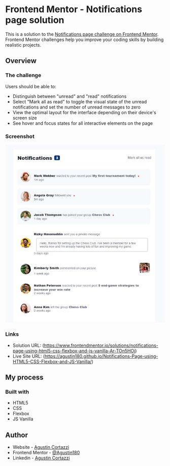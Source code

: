 # Frontend Mentor - Notifications page solution

This is a solution to the [Notifications page challenge on Frontend Mentor](https://www.frontendmentor.io/challenges/notifications-page-DqK5QAmKbC). Frontend Mentor challenges help you improve your coding skills by building realistic projects. 

## Overview

### The challenge

Users should be able to:

- Distinguish between "unread" and "read" notifications
- Select "Mark all as read" to toggle the visual state of the unread notifications and set the number of unread messages to zero
- View the optimal layout for the interface depending on their device's screen size
- See hover and focus states for all interactive elements on the page

### Screenshot

![](./screenshot.jpg)

### Links

- Solution URL: (https://www.frontendmentor.io/solutions/notifications-page-using-html5-css-flexbox-and-js-vanilla-Ar-TOn5HOj)
- Live Site URL: (https://agustin180.github.io/Notifications-Page-using-HTML5-CSS-Flexbox-and-JS-Vanilla/)

## My process

### Built with

- HTML5
- CSS
- Flexbox
- JS Vanilla

## Author

- Website - [Agustin Cortazzi](https://agustin180.github.io/Portfolio/)
- Frontend Mentor - [@Agustin180](https://www.frontendmentor.io/profile/Agustin180)
- Linkedin - [Agustin Cortazzi](https://www.linkedin.com/in/agustin-cortazzi-913196211/)